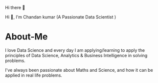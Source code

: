 
Hi there 👋

Hi 👋, I'm Chandan kumar
(A Passionate Data Scientist )

# About-Me
I love Data Science and every day I am applying/learning to apply the principles of Data Science, Analytics & Business Intelligence in solving problems.

I've always been passionate about Maths and Science, and how it can be applied in real life problems.
                                                          



